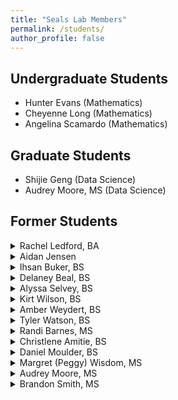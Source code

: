 ```yaml
---
title: "Seals Lab Members"
permalink: /students/
author_profile: false
---
```


<b>Undergraduate Students</b> 
------
* Hunter Evans (Mathematics)
* Cheyenne Long (Mathematics)
* Angelina Scamardo (Mathematics)

<b>Graduate Students</b>
------
* Shijie Geng (Data Science)
* Audrey Moore, MS (Data Science)

<b>Former Students</b>
------
<details>
  <summary>Rachel Ledford, BA</summary>
  <ul>
    <li>Proseminar project (Spring 2024): <i>Profiling Pensacola Beach: One Field Trip for Multiple Lesson Plans.</i> </li>
  </ul>
</details>

<details>
  <summary>Aidan Jensen</summary>
  <ul>
    <li>Proseminar project (Spring 2024): <i>An Exploration of Presence and Pseudo-Absence Data in the Analysis of Loggerhead Sea Turtle Nesting Behavior in the Florida Panhandle.</i></li>
  </ul>
</details>

<details>
  <summary>Ihsan Buker, BS</summary>
  <ul>
    <li>Honors Thesis, Spring 2023. <i>Robust Multiple Imputation Estimation Under Uncongeniality.</i></li>
    <li>OUR-funded research, Summer/Fall 2022. <i>Jackknife Variance Estimator for Datasets Containing Multiply Imputed Outcome Variables Under Uncongeniality: A Monte Carlo Simulation Study.</i></li>
    <li>OUR-funded research, Spring 2022. <i>Type II Error Rates of Fairclough Logistic Regression in Missing Data Mechanism Determination: A Simulation Study.</i></li>
  </ul>
</details>

<details>
  <summary>Delaney Beal, BS</summary>
  <ul>
    <li>Proseminar project (Fall 2021): <i>A Longitudinal Analysis of Spotify's Top 100 Tracks.</i> </li>
    <li>GeoScholars project (Summer 2019; joint with Kirt Wilson): <i>Comparative Analysis of Research and Consumer-Grade Unmanned Aerial Vehicles: Statistical Analysis</i>. </li>
    <li>GeoScholars project (Summer 2019; joint with Kirt Wilson): <i>Comparative Analysis of Research and Consumer-Grade Unmanned Aerial Vehicles: Eco-Geomorphic Structure</i>.</li>
  </ul>
</details>

<details>
  <summary>Alyssa Selvey, BS</summary>
  <ul>
    <li>Proseminar project (Spring 2021):  <i>A Longitudinal Analysis of Waterfowl Abundance in Escambia, Santa Rosa, and Baldwin Counties.</i></li>
    <ul>
      <li>This project received external funding from Pensacola and Perdido Bays Estuary Program.</li>      
    </ul>
  </ul>
</details>

<details>
  <summary>Kirt Wilson, BS</summary>
  <ul>
    <li>Proseminar project (Summer 2020): <i>A Statistical Analysis of Different Types of UAVs Over Northwest Florida Environments.</i> </li>
    <li>GeoScholars project (Summer 2019; joint with Delaney Beal): <i>Comparative Analysis of Research and Consumer-Grade Unmanned Aerial Vehicles: Statistical Analysis</i>. </li>
    <li>GeoScholars project (Summer 2019; joint with Delaney Beal): <i>Comparative Analysis of Research and Consumer-Grade Unmanned Aerial Vehicles: Eco-Geomorphic Structure</i>.</li>
  </ul>
</details>

<details>
  <summary>Amber Weydert, BS</summary>
  <ul>
    <li>Proseminar project (Fall 2019):  <i>Finite-Sample Properties of an Exponential-Compound Symmetric Covariance Structure.</i> </li>
    <ul>
      <li>This project received internal funding from the UWF Office of Undergraduate Research.</li>
    </ul>
    <li>SURP project (Summer 2019):  <i>Finite-Sample Properties of an Exponential-Compound Symmetric Covariance Structure.</i> </li>
  </ul>
</details>

<details>
  <summary>Tyler Watson, BS</summary>
  <ul>
    <li>Proseminar project (Fall 2019):  <i>A Statistical Analysis of Coastal Beach Morphology by Citizen Scientists.</i> </li>
    <ul>
      <li>This project received internal funding from the UWF Office of Undergraduate Research.</li>
    </ul>
  </ul>
</details>

<details>
  <summary>Randi Barnes, MS</summary>
  <ul>
    <li>Proseminar project (Fall 2019):  <i>Dropout Rates in Texas Public Schools: A Longitudinal Analysis.</i></li>
  </ul>
</details>

<details>
  <summary>Christlene Amitie, BS</summary>
  <ul>
    <li>Proseminar project (Fall 2018): <i>Predicting Hypertension and Diabetes in Southern African Americans: Data from the Jackson Heart Study.</i></li>
  </ul>
</details>

<details>
<summary>Daniel Moulder, BS</summary>
<ul>
  <li>Proseminar project, Fall 2018. <i>Estimating Sea Oat Coverage at Pensacola Beach: An Application of Adaptive Cluster Sampling.</i></li>
</ul>
</details>

<details>
<summary>Margret (Peggy) Wisdom, MS </summary>
<ul>
  <li>Proseminar project, Fall 2018: <i>Student-Based Outcomes in University Physics I: What are Predictors of Student Success?</i></li>
</ul>
</details>

<details>
<summary>Audrey Moore, MS</summary>
<ul>
  <li>Proseminar project, Fall 2017: <i>Predictors of Knowledge of Stroke and Heart Attack Symptoms and Intent to Call 911 among Black/African Americans.</i></li>
</ul>
</details>

<details>
<summary>Brandon Smith, MS</summary>
<ul>
  <li>Proseminar project, Fall 2017: <i>Large Enough? Determining the Necessary Sample Size to Apply the Central Limit Theorem.</i></li>
</ul>
</details>


<!--*Salina Randall, MEd: MS, Data Science-->
<!--*Lucas Aldefer: MS, Data Science-->

